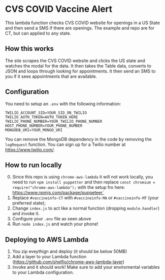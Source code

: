# CVS COVID Vaccine Alert

This lambda function checks CVS COVID website for openings in a US State and then send a SMS if there are openings. The example and repo are for CT, but can applied to any state.

## How this works

The site scrapes the CVS COVID website and clicks the US state and watches the modal for the data. It then takes the Table data, converts to JSON and loops through looking for appointments. It then send an SMS to you if it sees appointments that are available.

## Configuration

You need to setup an `.env` with the following information:

```
TWILIO_ACCOUNT_SID=YOUR_SID_ON_TWILIO
TWILIO_AUTH_TOKEN=AUTH_TOKEN_HERE
TWILIO_PHONE_NUMBER=YOUR_TWILIO_PHONE_NUMBER
HOST_PHONE_NUMBER=YOUR_PHONE_NUMBER
MONGODB_URI=YOUR_MONGO_URI
```

You can remove the MongoDB dependency in the code by removing the `logRequest` function. You can sign up for a Twilio number at https://www.twilio.com/.

## How to run locally

0. Since this repo is using `chrome-aws-lambda` it will not work locally, you need to run `npm install puppetter` and then replace `const chromium = require("chrome-aws-lambda");` with the setup fro here: https://www.npmjs.com/package/puppeteer`
1. Replace `#vaccineinfo-CT` with `#vaccineinfo-MA` or `#vaccineinfo-MT` (your preferred state);
2. Change `index.js` to act like a normal function (dropping `module.handler`) and invoke it.
3. Configure your `.env` file as seen above
4. Run `node index.js` and watch your phone!

## Deploying to AWS Lambda

1. You zip eveythign and deploy (it should be below 50MB)
2. Add a layer to your Lambda function (https://github.com/shelfio/chrome-aws-lambda-layer)
3. Invoke and it should work! Make sure to add your enviromental variables to your Lambda configuration.
